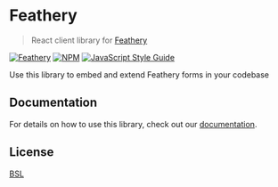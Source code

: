 # Feathery

> React client library for [Feathery](https://feathery.io)

[![Feathery](https://circleci.com/gh/feathery-org/feathery-react.svg?style=svg)](https://feathery.io) [![NPM](https://img.shields.io/npm/v/@feathery/react.svg)](https://www.npmjs.com/package/@feathery/react) [![JavaScript Style Guide](https://img.shields.io/badge/code_style-standard-brightgreen.svg)](https://standardjs.com)

Use this library to embed and extend Feathery forms in your codebase

## Documentation
For details on how to use this library, check out our [documentation](https://docs.feathery.io/develop/react).

## License
[BSL](https://github.com/feathery-org/feathery-react/blob/master/LICENSE)
